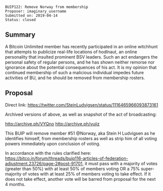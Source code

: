     BUIP122: Remove Norway from membership
    Proposer: imaginary_username
    Submitted on: 2019-04-14
    Status: closed

Summary
-------

A Bitcoin Unlimited member has recently participated in an online
witchhunt that attempts to publicize real-life locations of hodlnaut, an
online personality that insulted prominent BSV leaders. Such an act
endangers the personal safety of regular persons, and he has shown
neither remorse nor ignorance about the potential consequences of his
act. It is my opinion that continued membership of such a malicious
individual impedes future activities of BU, and he should be removed
from membership rosters.

Proposal
--------

Direct link:
<https://twitter.com/SteinLudvigsen/status/1116465966093873161>

Archived versions of above, as well as snapshot of the act of
broadcasting:

<http://archive.ph/VYQno> <http://archive.ph/vujiz>

This BUIP will remove member \#51 @Norway, aka Stein H Ludvigsen as he
identifies himself, from membership rosters as well as strip him of all
voting powers immediately upon conclusion of voting.

In accordance with the rules clarified here:
<https://bitco.in/forum/threads/buip116-articles-of-federation-adjustment.23726/page-2#post-91701>,
it must pass with a majority of votes (greater than 50%) with at least
50% of members voting OR a 75% super-majority of votes with at least 25%
of members voting to take effect. If it does not take effect, another
vote will be barred from proposal for the next 4 months.
